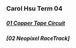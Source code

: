 ### Carol Hsu Term 04
##### [01 Copper Tape Circuit](https://github.com/carolynjhsu/Term04/tree/main/Circuit_02)
##### [02 Neopixel RaceTrack]
